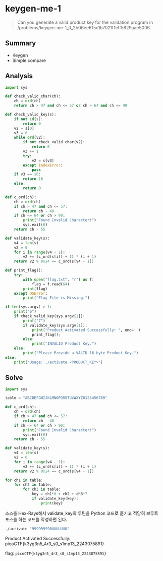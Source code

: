# keygen-me-1
> Can you generate a valid product key for the validation program in /problems/keygen-me-1_0_2b06ee615c1b7021f1eff5829aae5006

## Summary
* Keygen
* Simple compare

## Analysis
``` python
import sys

def check_valid_char(ch):
    ch = ord(ch)
    return ch > 47 and ch <= 57 or ch > 64 and ch <= 90

def check_valid_key(s):
    if not id(s):
        return 0
    v2 = s[0]
    v3 = 0
    while ord(v2):
        if not check_valid_char(v2):
            return 0
        v3 += 1
        try:
            v2 = s[v3]
        except IndexError:
            pass
    if v3 == 16:
        return 16
    else:
        return 0

def c_ord(ch):
    ch = ord(ch)
    if ch > 47 and ch <= 57:
        return ch - 48
    if ch <= 64 or ch > 90:
        print("Found Invalid Character!")
        sys.exit(0)
    return ch - 55

def validate_key(s):
    v4 = len(s)
    v2 = 0
    for i in range(v4 - 1):
        v2 += (c_ord(s[i]) + 1) * (i + 1)
    return v2 % 0x24 == c_ord(s[v4 - 1]) 

def print_flag():
    try:
        with open("flag.txt", "r") as f:
            flag = f.read(64)
        print(flag)
    except OSError:
        print("Flag File is Missing.")

if len(sys.argv) > 1:
    print("6")
    if check_valid_key(sys.argv[1]):
        print("7")
        if validate_key(sys.argv[1]):
            print("Product Activated Successfully: ", end='')
            print_flag();
        else:
            print("INVALID Product Key.")
    else:
        print("Please Provide a VALID 16 byte Product Key.")
else:
    print("Usage: ./activate <PRODUCT_KEY>")
```

## Solve
``` python
import sys

table = "ABCDEFGHIJKLMNOPQRSTUVWXYZ0123456789"

def c_ord(ch):
    ch = ord(ch)
    if ch > 47 and ch <= 57:
        return ch - 48
    if ch <= 64 or ch > 90:
        print("Found Invalid Character!")
        sys.exit(0)
    return ch - 55

def validate_key(s):
    v4 = len(s)
    v2 = 0
    for i in range(v4 - 1):
        v2 += (c_ord(s[i]) + 1) * (i + 1)
    return v2 % 0x24 == c_ord(s[v4 - 1])

for ch1 in table:
    for ch2 in table:
        for ch3 in table:
            key = ch1*8 + ch2 + ch3*7
            if validate_key(key):
                print(key)
```
소스를 Hex-Rays해서 validate_key의 루틴을 Python 코드로 옮기고 적당히 브루트포스를 하는 코드를 작성하면 된다.
``` bash
./activate "999999990UUUUUUU"
```
Product Activated Successfully: picoCTF{k3yg3n5_4r3_s0_s1mp13_2243075891}  

flag: `picoCTF{k3yg3n5_4r3_s0_s1mp13_2243075891}`
